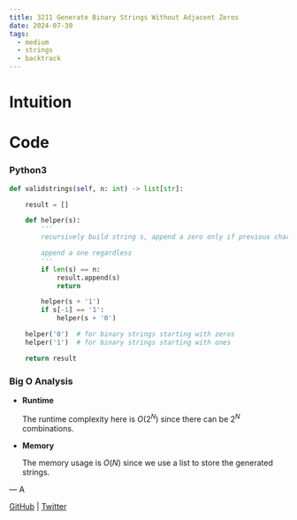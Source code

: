 ```yaml
---
title: 3211 Generate Binary Strings Without Adjacent Zeros
date: 2024-07-30
tags:
  - medium
  - strings
  - backtrack
---
```


# Intuition

# Code

### Python3

```python
def validstrings(self, n: int) -> list[str]:

    result = []

    def helper(s):
        '''
        recursively build string s, append a zero only if previous char is not a zero

        append a one regardless
        '''
        if len(s) == n:
            result.append(s)
            return

        helper(s + '1')
        if s[-1] == '1':
            helper(s + '0')

    helper('0')  # for binary strings starting with zeros
    helper('1')  # for binary strings starting with ones

    return result
```

### Big O Analysis

- **Runtime**

  The runtime complexity here is $O(2^N)$ since there can be $2^N$ combinations.

- **Memory**

  The memory usage is $O(N)$ since we use a list to store the generated strings.

— A

[GitHub](https://github.com/athkdev) | [Twitter](https://twitter.com/athkdev)
